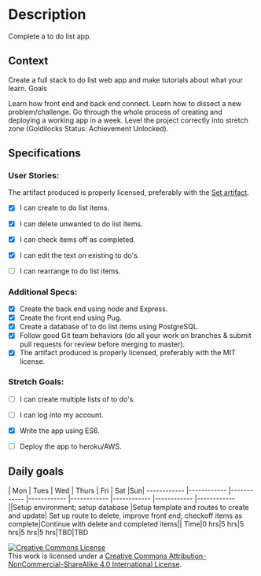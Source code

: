 # Description
Complete a to do list app.

## Context
Create a full stack to do list web app and make tutorials about what your learn.
Goals

Learn how front end and back end connect.
Learn how to dissect a new problem/challenge.
Go through the whole process of creating and deploying a working app in a week.
Level the project correctly into stretch zone (Goldilocks Status: Achievement Unlocked).

## Specifications

### User Stories:
The artifact produced is properly licensed, preferably with the [Set artifact](https://github.com/eobaah/judicious-ostrich).
- [x] I can create to do list items.
- [x] I can delete unwanted to do list items.
- [X] I can check items off as completed.
- [x] I can edit the text on existing to do's.
- [ ] I can rearrange to do list items.


### Additional Specs:
- [x] Create the back end using node and Express.
- [x] Create the front end using Pug.
- [x] Create a database of to do list items using PostgreSQL.
- [x] Follow good Git team behaviors (do all your work on branches & submit pull requests for review before merging to master).
- [x] The artifact produced is properly licensed, preferably with the MIT license.

### Stretch Goals:
- [ ] I can create multiple lists of to do's.
- [ ] I can log into my account.
- [x] Write the app using ES6.
- [ ] Deploy the app to heroku/AWS.


## Daily goals
| Mon | Tues | Wed | Thurs | Fri | Sat |Sun|
------------ |------------ |------------ |------------ |------------ |------------ |------------ |------------
||Setup environment; setup database |Setup template and routes to create and update| Set up route to delete, improve front end; checkoff items as complete|Continue with delete and completed items||
  Time|0 hrs|5 hrs|5 hrs|5 hrs|5 hrs|TBD|TBD



<!-- LICENSE -->

<a rel="license" href="http://creativecommons.org/licenses/by-nc-sa/4.0/"><img alt="Creative Commons License" style="border-width:0" src="https://i.creativecommons.org/l/by-nc-sa/4.0/80x15.png" /></a>
<br />This work is licensed under a <a rel="license" href="http://creativecommons.org/licenses/by-nc-sa/4.0/">Creative Commons Attribution-NonCommercial-ShareAlike 4.0 International License</a>.
